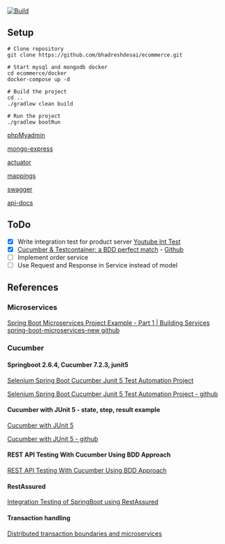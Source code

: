 [![Build](https://github.com/bhadreshdesai/ecommerce/actions/workflows/gradle.yml/badge.svg)](https://github.com/bhadreshdesai/ecommerce/actions/workflows/gradle.yml)

## Setup
```shell
# Clone repository
git clone https://github.com/bhadreshdesai/ecommerce.git

# Start mysql and mongodb docker
cd ecommerce/docker
docker-compose up -d

# Build the project
cd ..
./gradlew clean build

# Run the project
./gradlew bootRun
```

[phpMyadmin](http://localhost:8001/)

[mongo-express](http://localhost:8002/)

[actuator](http://localhost:8080/actuator)

[mappings](http://localhost:8080/actuator/mappings)

[swagger](http://localhost:8080/swagger-ui.html)

[api-docs](http://localhost:8080/v3/api-docs)


## ToDo
- [x] Write integration test for product server [Youtube Int Test](https://www.youtube.com/watch?v=lh1oQHXVSc0&t=1404s)
- [x] [Cucumber & Testcontainer: a BDD perfect match](https://medium.com/javarevisited/cucumber-testcontainer-a-bdd-perfect-match-956cf62cdf47) - [Github](https://github.com/fpaparoni/bddfun/blob/main/project/src/test/java/com/javastaff/bddfun/test/glue/SpringBootTestLoader.java)
- [ ] Implement order service
- [ ] Use Request and Response in Service instead of model

## References

### Microservices
[Spring Boot Microservices Project Example - Part 1 | Building Services](https://www.youtube.com/watch?v=lh1oQHXVSc0)
[spring-boot-microservices-new github](https://github.com/SaiUpadhyayula/spring-boot-microservices-new)

### Cucumber
#### Springboot 2.6.4, Cucumber 7.2.3, junit5

[Selenium Spring Boot Cucumber Junit 5 Test Automation Project](https://www.swtestacademy.com/selenium-spring-boot-cucumber-junit5-project/)

[Selenium Spring Boot Cucumber Junit 5 Test Automation Project - github](https://github.com/swtestacademy/selenium-springboot/tree/junit-springboot-selenium)

#### Cucumber with JUnit 5 - state, step, result example
[Cucumber with JUnit 5](https://blog.cronn.de/en/testing/2020/08/17/cucumber-junit5.html)

[Cucumber with JUnit 5 - github](https://github.com/cronn/cucumber-junit5-example)

#### REST API Testing With Cucumber Using BDD Approach
[REST API Testing With Cucumber Using BDD Approach](https://www.softwaretestinghelp.com/rest-api-testing-with-bdd-cucumber/)

#### RestAssured
[Integration Testing of SpringBoot using RestAssured](https://qaautomation.expert/2021/07/26/integration-testing-of-springboot-using-restassured/)

#### Transaction handling
[Distributed transaction boundaries and microservices](https://medium.com/@pradeep_thomas/distributed-transaction-boundaries-and-microservices-8905aef82efe#:~:text=Transactional%20boundaries%20guarantee%20that%20transactions,is%20in%20a%20consistent%20state.)